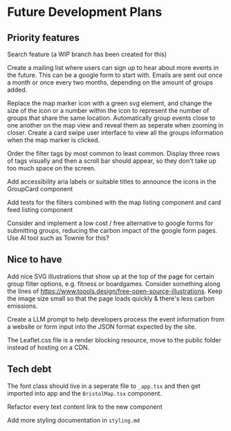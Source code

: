 # Future Development Plans

## Priority features

Search feature (a WIP branch has been created for this)

Create a mailing list where users can sign up to hear about more events in the future. This can be a google form to start with. Emails are sent out once a month or once every two months, depending on the amount of groups added.

Replace the map marker icon with a green svg element, and change the size of the icon or a number within the icon to represent the number of groups that share the same location. Automatically group events close to one another on the map view and reveal them as seperate when zooming in closer. Create a card swipe user interface to view all the groups information when the map marker is clicked.

Order the filter tags by most common to least common. Display three rows of tags visually and then a scroll bar should appear, so they don't take up too much space on the screen.

Add accessibility aria labels or suitable titles to announce the icons in the GroupCard component

Add tests for the filters combined with the map listing component and card feed listing component

Consider and implement a low cost / free alternative to google forms for submitting groups, reducing the carbon impact of the google form pages. Use AI tool such as Townie for this?

## Nice to have

Add nice SVG illustrations that show up at the top of the page for certain group filter options, e.g. fitness or boardgames. Consider something along the lines of https://www.toools.design/free-open-source-illustrations. Keep the image size small so that the page loads quickly & there's less carbon emissions.

Create a LLM prompt to help developers process the event information from a website or form input into the JSON format expected by the site.

The Leaflet.css file is a render blocking resource, move to the public folder instead of hosting on a CDN.

## Tech debt

The font class should live in a seperate file to `_app.tsx` and then get imported into app and the `BristolMap.tsx` component.

Refactor every text content <a> link to the new <Link> component

Add more styling documentation in `styling.md`
